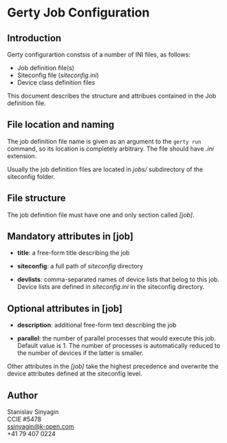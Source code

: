 Gerty Job Configuration
=======================


Introduction
------------

Gerty configurartion constsis of a number of INI files, as follows:

* Job definition file(s)
* Siteconfig file (*siteconfig.ini*)
* Device class definition files

This document describes the structure and attribues contained in the Job 
definition file.



File location and naming
------------------------

The job definition file name is given as an argument to the `gerty run` 
command, so its location is completely arbitrary. The file should have *.ini*
extension.

Usually the job definition files are located in *jobs/* subdirectory of the 
siteconfig folder.



File structure
--------------

The job definition file must have one and only section called *[job]*.



Mandatory attributes in [job]
-----------------------------

* __title__: a free-form title describing the job

* __siteconfig__: a full path of *siteconfig* directory

* __devlists__: comma-separated names of device lists that belog to this job.
  Device lists are defined in *siteconfig.ini* in the siteconfig directory.



Optional attributes in [job]
---------------------------

* __description__: additional free-form text describing the job

* __parallel__: the number of parallel processes that would execute this job.
  Default value is 1. The number of processes is automatically reduced to the 
  number of devices if the latter is smaller.

Other attributes in the *[job]* take the highest precedence and overwrite 
the device attributes defined at the siteconfig level.



Author
------

Stanislav Sinyagin  
CCIE #5478  
ssinyagin@k-open.com  
+41 79 407 0224  



